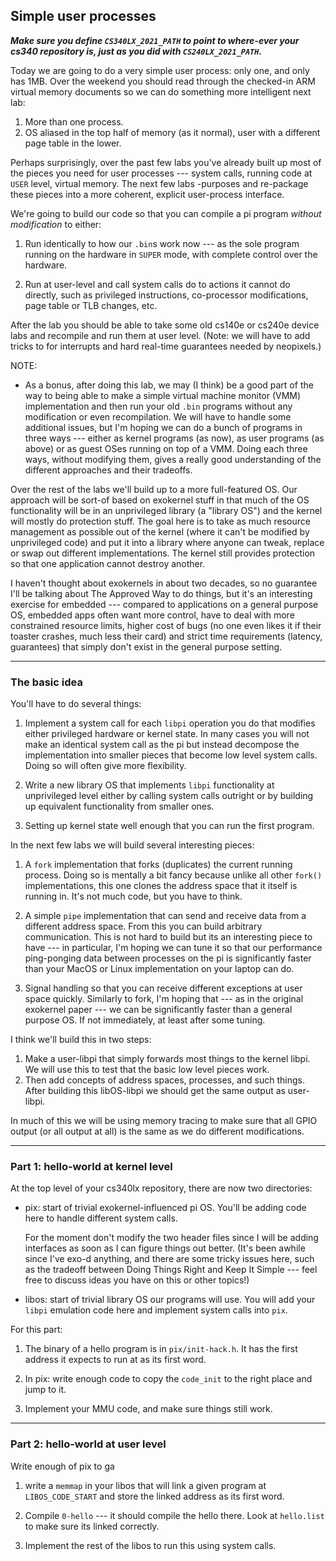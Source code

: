 ## Simple user processes

***Make sure you define `CS340LX_2021_PATH` to point to where-ever your cs340
repository is, just as you did with `CS240LX_2021_PATH`.***


Today we are going to do a very simple user process: only one, and only has
1MB.  Over the weekend you should read through the checked-in ARM virtual
memory documents so we can do something more intelligent next lab:
  1. More than one process.
  2. OS aliased in the top half of memory (as it normal), user with a 
     different page table in the lower.

Perhaps surprisingly,  over the past few labs you've already built up
most of the pieces you need for user processes --- system calls, running
code at `USER` level, virtual memory.  The next few labs -purposes and
re-package these pieces into a more coherent, explicit user-process
interface.

We're going to build our code so that you can compile a pi program
*without modification* to either:
  1. Run identically to how our `.bin`s work now --- as the sole program
     running on the hardware in `SUPER` mode, with complete control over
     the hardware.

  2. Run at user-level and call system calls do to actions it cannot
     do directly, such as privileged instructions, co-processor
     modifications, page table or TLB changes, etc.

After the lab you should be able to take some old cs140e or cs240e device
labs and recompile and run them at user level.   (Note: we will have
to add tricks to for interrupts and hard real-time guarantees needed
by neopixels.)


NOTE: 
   * As a bonus, after doing this lab, we may (I think) be a good part of
     the way to being able to make a simple virtual machine monitor (VMM)
     implementation and then run your old `.bin` programs without any
     modification or even recompilation.   We will have to handle some
     additional issues, but I'm hoping we can do a bunch of programs in
     three ways --- either as kernel programs (as now), as user programs
     (as above) or as guest OSes running on top of a VMM.  Doing each
     three ways, without modifying them, gives a really good understanding
     of the different approaches and their tradeoffs.

Over the rest of the labs we'll build up to a more full-featured OS.
Our approach will be sort-of based on exokernel stuff in that much of
the OS functionality will be in an unprivileged library (a "library OS")
and the kernel will mostly do protection stuff.  The goal here is to take
as much resource management as possible out of the kernel (where it can't
be modified by unprivileged code) and put it into a library where anyone
can tweak, replace or swap out different implementations.  The kernel
still provides protection so that one application cannot destroy another.

I haven't thought about exokernels in about two decades, so no guarantee
I'll be talking about The Approved Way to do things, but it's an
interesting exercise for embedded --- compared to applications on a
general purpose OS, embedded apps often want more control, have to deal
with more constrained resource limits, higher cost of bugs (no one even
likes it if their toaster crashes, much less their card) and strict
time requirements (latency, guarantees) that simply don't exist in the
general purpose setting.


-----------------------------------------------------------------------
### The basic idea

You'll have to do several things:
  1. Implement a system call for each `libpi` operation you do that
     modifies either privileged hardware or kernel state.  In many cases
     you will not make an identical system call as the pi but instead
     decompose the implementation into smaller pieces that become low
     level system calls.  Doing so will often give more flexibility.

  2. Write a new library OS that implements `libpi` functionality at
     unprivileged level either by calling system calls outright or by
     building up equivalent functionality from smaller ones.

  3. Setting up kernel state well enough that you can run the first
     program.


In the next few labs we will build several interesting pieces:

  1.  A `fork` implementation that forks (duplicates) the current
      running process.  Doing so is mentally a bit fancy because unlike
      all other `fork()` implementations, this one clones the address
      space that it itself is running in.  It's not much code, but you
      have to think.

   2. A simple `pipe` implementation that can send and receive data from
      a different address space.  From this you can build arbitrary
      communication.   This is not hard to build but its an interesting
      piece to have --- in particular, I'm hoping we can tune it so that
      our performance ping-ponging data between processes on the pi is
      significantly faster than your MacOS or Linux implementation on
      your laptop can do.

   3. Signal handling so that you can receive different exceptions at
      user space quickly.  Similarly to fork, I'm hoping that --- as in
      the original exokernel paper --- we can be significantly faster
      than a general purpose OS.  If not immediately, at least after
      some tuning.

I think we'll build this in two steps:
  1. Make a user-libpi that simply forwards most things to the kernel libpi.  We will
     use this to test that the basic low level pieces work.
  2. Then add concepts of address spaces, processes, and such things.
     After building this libOS-libpi we should get the same output
     as user-libpi.

In much of this we will be using memory tracing to make sure that
all GPIO output (or all output at all) is the same as we do different
modifications.


-----------------------------------------------------------------------
### Part 1: hello-world at kernel level

At the top level of your cs340lx repository, there are now two directories:
  - pix: start of trivial exokernel-influenced pi OS.  You'll be adding
    code here to handle different system calls.

    For the moment don't modify the two header files since I will
    be adding interfaces as soon as I can figure things out better.
    (It's been awhile since I've exo-d anything, and there are some
    tricky issues here, such as the tradeoff between Doing Things Right
    and Keep It Simple --- feel free to discuss ideas you have on this
    or other topics!)

  - libos: start of trivial library OS our programs will use.  You will add
    your `libpi` emulation code here and implement system calls into `pix`.

For this part:
  1. The binary of a hello program is in `pix/init-hack.h`.  It has the first
     address it expects to run at as its first word.

  2. In pix: write enough code to copy the `code_init` to the right place
     and jump to it.

  3. Implement your MMU code, and make sure things still work.


-----------------------------------------------------------------------
### Part 2: hello-world at user level

Write enough of pix to ga

  1. write a `memmap` in your libos that will link a given program at `LIBOS_CODE_START`
     and store the linked address as its first word.

  2. Compile `0-hello` --- it should compile the hello there.  Look at `hello.list` to 
     make sure its linked correctly.  

  3. Implement the rest of the libos to run this using system calls.
